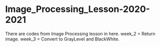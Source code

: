 # Image_Processing_Lesson-2020-2021
There are codes from Image Processing lesson in here.
week_2 = Return image.
week_3 = Convert to GrayLevel and BlackWhite.
